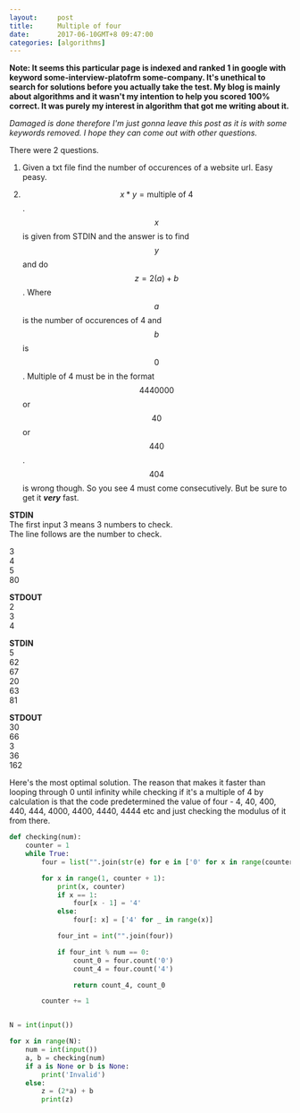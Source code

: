 ```yaml
---
layout:     post
title:      Multiple of four
date:       2017-06-10GMT+8 09:47:00
categories: [algorithms]
---
```

**Note: It seems this particular page is indexed and ranked 1 in google with keyword some-interview-platofrm some-company. It's unethical to search for solutions before you actually take the test. My blog is mainly about algorithms and it wasn't my intention to help you scored 100% correct. It was purely my interest in algorithm that got me writing about it.** 

*Damaged is done therefore I'm just gonna leave this post as it is with some keywords removed. I hope they can come out with other questions.*


There were 2 questions. 

1. Given a txt file find the number of occurences of a website url. Easy peasy.

2. $$x*y=\text{multiple of 4}$$. $$x$$ is given from STDIN and the answer is to find $$y$$ and do $$z = 2(a) + b$$. Where $$a$$ is the number of occurences of 4 and $$b$$ is $$0$$. Multiple of 4 must be in the format $$4440000$$ or $$40$$ or $$440$$. $$404$$ is wrong though. So you see 4 must come consecutively. But be sure to get it ***very*** fast.

**STDIN**<br>
The first input 3 means 3 numbers to check.<br>
The line follows are the number to check.<br>

3<br>
4<br>
5<br>
80<br>

**STDOUT**<br>
2<br>
3<br>
4<br>


**STDIN**<br>
5<br>
62<br>
67<br>
20<br>
63<br>
81<br>

**STDOUT**<br>
30<br>
66<br>
3<br>
36<br>
162<br>


Here's the most optimal solution.
The reason that makes it faster than looping through 0 until infinity while checking if it's a multiple of 4 by calculation is that the code predetermined the value of four - 4, 40, 400, 440, 444, 4000, 4400, 4440, 4444 etc and just checking the modulus of it from there. 


```python
def checking(num):
    counter = 1
    while True:
        four = list("".join(str(e) for e in ['0' for x in range(counter)]))

        for x in range(1, counter + 1):
            print(x, counter)
            if x == 1:
                four[x - 1] = '4'
            else:
                four[: x] = ['4' for _ in range(x)]

            four_int = int("".join(four))

            if four_int % num == 0:
                count_0 = four.count('0')
                count_4 = four.count('4')

                return count_4, count_0

        counter += 1


N = int(input())

for x in range(N):
    num = int(input())
    a, b = checking(num)
    if a is None or b is None:
        print('Invalid')
    else:
        z = (2*a) + b
        print(z)
```

